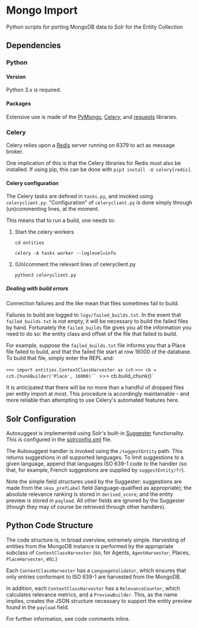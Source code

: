 # Mongo Import

Python scripts for porting MongoDB data to Solr for the Entity Collection

## Dependencies

### Python

#### Version

Python 3.x is required.

#### Packages

Extensive use is made of the [PyMongo](https://api.mongodb.com/python/current/), [Celery](http://www.celeryproject.org/), and [requests](http://docs.python-requests.org/en/master/) libraries.

### Celery

Celery relies upon a [Redis](http://redis.io) server running on 6379 to act as message broker.

One implication of this is that the Celery libraries for Redis must also be installed. If using pip, this can be done with `pip3 install -U celery[redis]`.

#### Celery configuration

The Celery tasks are defined in `tasks.py`, and invoked using `celeryclient.py`. "Configuration" of `celeryclient.py` is done simply through (un)commenting lines, at the moment.

This means that to run a build, one needs to:

1. Start the celery workers

    `cd entities`

    `celery -A tasks worker --loglevel=info`


2. (Un)comment the relevant lines of celeryclient.py

    `python3 celeryclient.py`

##### Dealing with build errors

Connection failures and the like mean that files sometimes fail to build.

Failures to build are logged to `logs/failed_builds.txt`. In the event that `failed_builds.txt` is not empty, it will be necessary to build the failed files by hand. Fortunately the `failed_builds` file gives you all the information you need to do so: the entity class and offset of the file that failed to build.

For example, suppose the `failed_builds.txt` file informs you that a Place file failed to build, and that the failed file start at row 16000 of the database. To build that file, simply enter the REPL and:

`>>> import entities.ContextClassHarvester as cch`
`>>> cb = cch.ChunkBuilder('Place', 16000)``
`>>> cb.build_chunk()`

It is anticipated that there will be no more than a handful of dropped files per entity import at most. This procedure is accordingly maintainable - and more reliable than attempting to use Celery's automated features here.

## Solr Configuration

Autosuggest is implemented using Solr's built-in [Suggester](https://cwiki.apache.org/confluence/display/solr/Suggester) functionality. This is configured in the [solrconfig.xml](https://github.com/europeana/search/blob/master/autocomplete/conf/solrconfig.xml) file.

The Autosuggest handler is invoked using the `/suggestEntity` path. This returns suggestions in *all* supported languages. To limit suggestions to a given language, append that languages ISO 639-1 code to the handler (so that, for example, French suggestions are supplied by `suggestEntity/fr`).

Note the simple field structures used by the Suggester: suggestions are made from the `skos_prefLabel` field (language-qualified as appropriate); the absolute relevance ranking is stored in `derived_score`; and the entity preview is stored in `payload`. All other fields are ignored by the Suggester (though they may of course be retrieved through other handlers).

## Python Code Structure

The code structure is, in broad overview, extremely simple. Harvesting of entities from the MongoDB instance is performed by the appropriate subclass of `ContextClassHarvester` (so, for Agents, `AgentHarvester`, Places, `PlaceHarvester`, etc.)

Each `ContextClassHarvester` has a `LanguageValidator`, which ensures that only entries conformant to ISO 639-1 are harvested from the MongoDB.

In addition, each `ContextClassHarvester` has a `RelevanceCounter`, which calculates relevance metrics, and a `PreviewBuilder`. This, as the name implies, creates the JSON structure necessary to support the entity preview found in the `payload` field.

For further information, see code comments inline.
